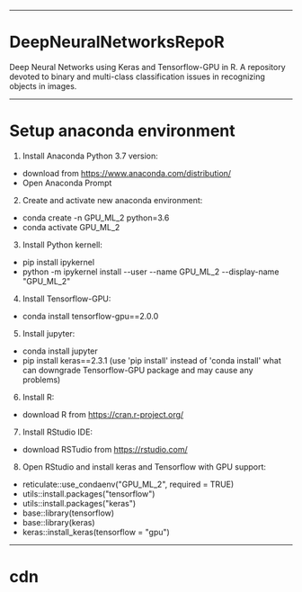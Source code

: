 ----------
# DeepNeuralNetworksRepoR

Deep Neural Networks using Keras and Tensorflow-GPU in R. A repository devoted to binary and multi-class classification issues in recognizing objects in images.

----------
# Setup anaconda environment
1. Install Anaconda Python 3.7 version:
* download from https://www.anaconda.com/distribution/
* Open Anaconda Prompt
2. Create and activate new anaconda environment:
* conda create -n GPU_ML_2 python=3.6
* conda activate GPU_ML_2
3. Install Python kernell:
* pip install ipykernel
* python -m ipykernel install --user --name GPU_ML_2 --display-name "GPU_ML_2"
4. Install Tensorflow-GPU:
* conda install tensorflow-gpu==2.0.0
5. Install jupyter:
* conda install jupyter
* pip install keras==2.3.1 (use 'pip install' instead of 'conda install' what can downgrade Tensorflow-GPU package and may cause any problems) 
6. Install R:
* download R from https://cran.r-project.org/
7. Install RStudio IDE:
* download RSTudio from https://rstudio.com/
8. Open RStudio and install keras and Tensorflow with GPU support:
* reticulate::use_condaenv("GPU_ML_2", required = TRUE)
* utils::install.packages("tensorflow")
* utils::install.packages("keras")
* base::library(tensorflow)
* base::library(keras)
* keras::install_keras(tensorflow = "gpu")

----------
# cdn





